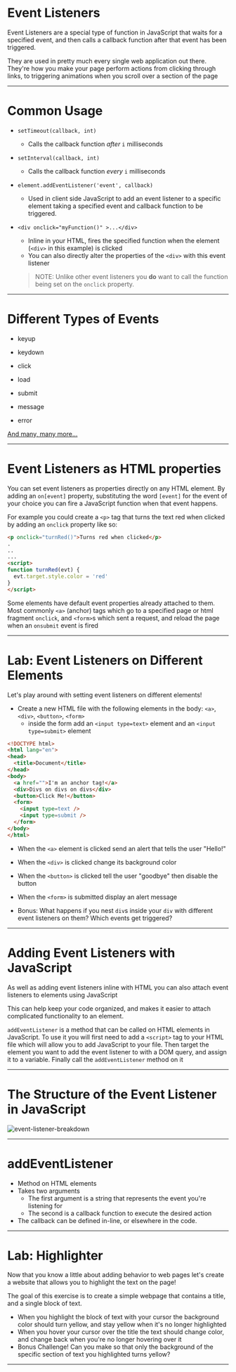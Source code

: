# Event Listeners

Event Listeners are a special type of function in JavaScript that waits for a specified event, and then calls a callback function after that event has been triggered.

They are used in pretty much every single web application out there. They're how you make your page perform actions from clicking through links, to triggering animations when you scroll over a section of the page

---

# Common Usage

* `setTimeout(callback, int)`
  * Calls the callback function *after* `i` milliseconds

* `setInterval(callback, int)`
  * Calls the callback function *every* `i` milliseconds

* `element.addEventListener('event', callback)`
  * Used in client side JavaScript to add an event listener to a specific element taking a specified event and callback function to be triggered.

* `<div onclick="myFunction()" >...</div>`
  * Inline in your HTML, fires the specified function when the element (`<div>` in this example) is clicked
  * You can also directly alter the properties of the `<div>` with this event listener
  >NOTE: Unlike other event listeners you **do** want to call the function being set on the `onclick` property.

---

# Different Types of Events

* keyup

* keydown

* click

* load

* submit

* message

* error

[And many, many more...](https://developer.mozilla.org/en-US/docs/Web/Events)

---

# Event Listeners as HTML properties

You can set event listeners as properties directly on any HTML element. By adding an `on[event]` property, substituting the word `[event]` for the event of your choice you can fire a JavaScript function when that event happens.

For example you could create a `<p>` tag that turns the text red when clicked by adding an `onclick` property like so:

```html
<p onclick="turnRed()">Turns red when clicked</p>
.
..
...
<script>
function turnRed(evt) {
  evt.target.style.color = 'red'
}
</script>
```

Some elements have default event properties already attached to them. Most commonly `<a>` (anchor) tags which go to a specified page or html fragment `onclick`, and `<form>`s which sent a request, and reload the page when an `onsubmit` event is fired

---

# Lab: Event Listeners on Different Elements

Let's play around with setting event listeners on different elements!

* Create a new HTML file with the following elements in the body: `<a>`, `<div>`, `<button>`, `<form>`
  * inside the form add an `<input type=text>` element and an `<input type=submit>` element

```html
<!DOCTYPE html>
<html lang="en">
<head>
  <title>Document</title>
</head>
<body>
  <a href="">I'm an anchor tag!</a>
  <div>Divs on divs on divs</div>
  <button>Click Me!</button>
  <form>
    <input type=text />
    <input type=submit />
  </form>
</body>
</html>
```

* When the `<a>` element is clicked send an alert that tells the user "Hello!"

* When the `<div>` is clicked change its background color

* When the `<button>` is clicked tell the user "goodbye" then disable the button

* When the `<form>` is submitted display an alert message

* Bonus: What happens if you nest `div`s inside your `div` with different event listeners on them? Which events get triggered?

---

# Adding Event Listeners with JavaScript

As well as adding event listeners inline with HTML you can also attach event listeners to elements using JavaScript

This can help keep your code organized, and makes it easier to attach complicated functionality to an element.

`addEventListener` is a method that can be called on HTML elements in JavaScript. To use it you will first need to add a `<script>` tag to your HTML file which will allow you to add JavaScript to your file. Then target the element you want to add the event listener to with a DOM query, and assign it to a variable. Finally call the `addEventListener` method on it

---

# The Structure of the Event Listener in JavaScript

![event-listener-breakdown](/images/event-listener.png)

---

# addEventListener

* Method on HTML elements
* Takes two arguments
  * The first argument is a string that represents the event you're listening for
  * The second is a callback function to execute the desired action
* The callback can be defined in-line, or elsewhere in the code. 

---

# Lab: Highlighter

Now that you know a little about adding behavior to web pages let's create a website that allows you to highlight the text on the page!

The goal of this exercise is to create a simple webpage that contains a title, and a single block of text.

* When you highlight the block of text with your cursor the background color should turn yellow, and stay yellow when it's no longer highlighted
* When you hover your cursor over the title the text should change color, and change back when you're no longer hovering over it
* Bonus Challenge! Can you make so that only the background of the specific section of text you highlighted turns yellow?

---
